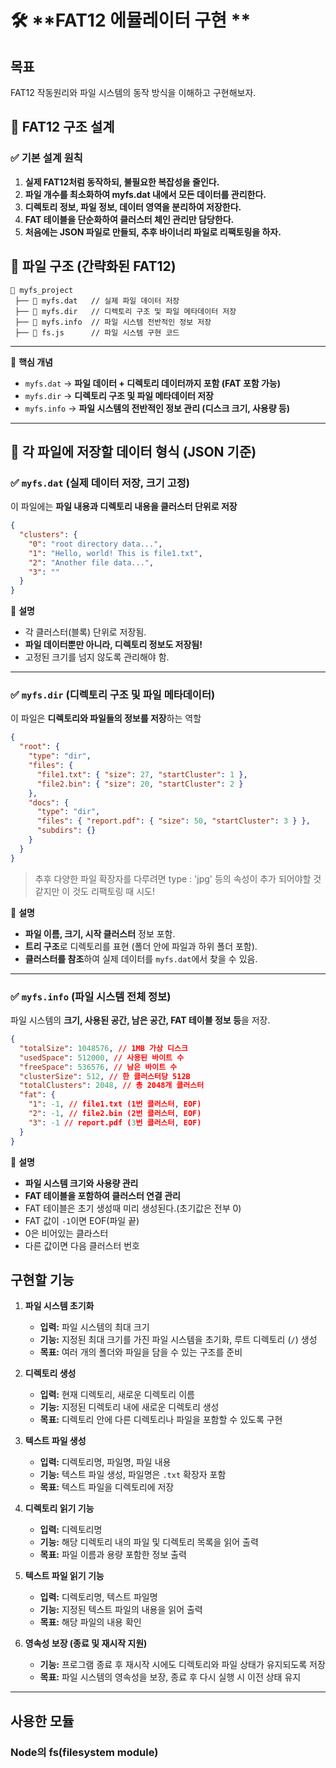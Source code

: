 # 🛠 **FAT12 에뮬레이터 구현 **

## 목표

FAT12 작동원리와 파일 시스템의 동작 방식을 이해하고 구현해보자.

## 📌 **FAT12 구조 설계**

### ✅ **기본 설계 원칙**

1. **실제 FAT12처럼 동작하되, 불필요한 복잡성을 줄인다.**
2. **파일 개수를 최소화하여 myfs.dat 내에서 모든 데이터를 관리한다.**
3. **디렉토리 정보, 파일 정보, 데이터 영역을 분리하여 저장한다.**
4. **FAT 테이블을 단순화하여 클러스터 체인 관리만 담당한다.**
5. **처음에는 JSON 파일로 만들되, 추후 바이너리 파일로 리팩토링을 하자.**

## **📂 파일 구조 (간략화된 FAT12)**

```
📂 myfs_project
 ├── 📄 myfs.dat   // 실제 파일 데이터 저장
 ├── 📄 myfs.dir   // 디렉토리 구조 및 파일 메타데이터 저장
 ├── 📄 myfs.info  // 파일 시스템 전반적인 정보 저장
 ├── 📄 fs.js      // 파일 시스템 구현 코드

```

---

📌 **핵심 개념**

- `myfs.dat` → **파일 데이터 + 디렉토리 데이터까지 포함 (FAT 포함 가능)**
- `myfs.dir` → **디렉토리 구조 및 파일 메타데이터 저장**
- `myfs.info` → **파일 시스템의 전반적인 정보 관리 (디스크 크기, 사용량 등)**

---

## 📂 **각 파일에 저장할 데이터 형식 (JSON 기준)**

### **✅ `myfs.dat` (실제 데이터 저장, 크기 고정)**

이 파일에는 **파일 내용과 디렉토리 내용을 클러스터 단위로 저장**

```json
{
  "clusters": {
    "0": "root directory data...",
    "1": "Hello, world! This is file1.txt",
    "2": "Another file data...",
    "3": ""
  }
}
```

📌 **설명**

- 각 클러스터(블록) 단위로 저장됨.
- **파일 데이터뿐만 아니라, 디렉토리 정보도 저장됨!**
- 고정된 크기를 넘지 않도록 관리해야 함.

---

### **✅ `myfs.dir` (디렉토리 구조 및 파일 메타데이터)**

이 파일은 **디렉토리와 파일들의 정보를 저장**하는 역할

```json
{
  "root": {
    "type": "dir",
    "files": {
      "file1.txt": { "size": 27, "startCluster": 1 },
      "file2.bin": { "size": 20, "startCluster": 2 }
    },
    "docs": {
      "type": "dir",
      "files": { "report.pdf": { "size": 50, "startCluster": 3 } },
      "subdirs": {}
    }
  }
}
```

> 추후 다양한 파일 확장자를 다루려면 type : 'jpg' 등의 속성이 추가 되어야할 것 같지만 이 것도 리팩토링 때 시도!

📌 **설명**

- **파일 이름, 크기, 시작 클러스터** 정보 포함.
- **트리 구조**로 디렉토리를 표현 (폴더 안에 파일과 하위 폴더 포함).
- **클러스터를 참조**하여 실제 데이터를 `myfs.dat`에서 찾을 수 있음.

---

### **✅ `myfs.info` (파일 시스템 전체 정보)**

파일 시스템의 **크기, 사용된 공간, 남은 공간, FAT 테이블 정보 등**을 저장.

```json
{
  "totalSize": 1048576, // 1MB 가상 디스크
  "usedSpace": 512000, // 사용된 바이트 수
  "freeSpace": 536576, // 남은 바이트 수
  "clusterSize": 512, // 한 클러스터당 512B
  "totalClusters": 2048, // 총 2048개 클러스터
  "fat": {
    "1": -1, // file1.txt (1번 클러스터, EOF)
    "2": -1, // file2.bin (2번 클러스터, EOF)
    "3": -1 // report.pdf (3번 클러스터, EOF)
  }
}
```

📌 **설명**

- **파일 시스템 크기와 사용량 관리**
- **FAT 테이블을 포함하여 클러스터 연결 관리**
- FAT 테이블은 초기 생성때 미리 생성된다.(초기값은 전부 0)
- FAT 값이 `-1`이면 EOF(파일 끝)
- 0은 비어있는 클라스터
- 다른 값이면 다음 클러스터 번호

## 구현할 기능

1. **파일 시스템 초기화**

   - **입력:** 파일 시스템의 최대 크기
   - **기능:** 지정된 최대 크기를 가진 파일 시스템을 초기화, 루트 디렉토리 (`/`) 생성
   - **목표:** 여러 개의 폴더와 파일을 담을 수 있는 구조를 준비

2. **디렉토리 생성**

   - **입력:** 현재 디렉토리, 새로운 디렉토리 이름
   - **기능:** 지정된 디렉토리 내에 새로운 디렉토리 생성
   - **목표:** 디렉토리 안에 다른 디렉토리나 파일을 포함할 수 있도록 구현

3. **텍스트 파일 생성**

   - **입력:** 디렉토리명, 파일명, 파일 내용
   - **기능:** 텍스트 파일 생성, 파일명은 `.txt` 확장자 포함
   - **목표:** 텍스트 파일을 디렉토리에 저장

4. **디렉토리 읽기 기능**

   - **입력:** 디렉토리명
   - **기능:** 해당 디렉토리 내의 파일 및 디렉토리 목록을 읽어 출력
   - **목표:** 파일 이름과 용량 포함한 정보 출력

5. **텍스트 파일 읽기 기능**

   - **입력:** 디렉토리명, 텍스트 파일명
   - **기능:** 지정된 텍스트 파일의 내용을 읽어 출력
   - **목표:** 해당 파일의 내용 확인

6. **영속성 보장 (종료 및 재시작 지원)**
   - **기능:** 프로그램 종료 후 재시작 시에도 디렉토리와 파일 상태가 유지되도록 저장
   - **목표:** 파일 시스템의 영속성을 보장, 종료 후 다시 실행 시 이전 상태 유지

---

## 사용한 모듈

### Node의 fs(filesystem module)
